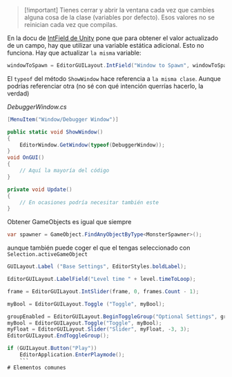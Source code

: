 > [!important] Tienes cerrar y abrir la ventana cada vez que cambies alguna cosa de la clase (variables por defecto). Esos valores no se reinician cada vez que compilas.

En la docu de [IntField de Unity](https://docs.unity3d.com/ScriptReference/EditorGUILayout.IntField.html) pone que para obtener el valor actualizado de un campo, hay que utilizar una variable estática adicional. Esto no funciona. Hay que actualizar `la misma` variable:

```cs 
windowToSpawn = EditorGUILayout.IntField("Window to Spawn", windowToSpawn);
``` 


El `typeof` del método `ShowWindow` hace referencia a `la misma clase`. Aunque podrías referenciar otra (no sé con qué intención querrías hacerlo, la verdad)

_DebuggerWindow.cs_

```cs 
[MenuItem("Window/Debugger Window")]

public static void ShowWindow()
{
    EditorWindow.GetWindow(typeof(DebuggerWindow));
}
void OnGUI()
{
    // Aquí la mayoría del código
}

private void Update()
{
    // En ocasiones podría necesitar también este
}
``` 

Obtener GameObjects es igual que siempre

```cs 
var spawner = GameObject.FindAnyObjectByType<MonsterSpawner>();
``` 

aunque también puede coger el que el tengas seleccionado con `Selection.activeGameObject`

```cs 
GUILayout.Label ("Base Settings", EditorStyles.boldLabel);
``` 

```cs 
EditorGUILayout.LabelField("Level time " + level.timeToLoop);
``` 

```cs 
frame = EditorGUILayout.IntSlider(frame, 0, frames.Count - 1);
``` 

```cs 
myBool = EditorGUILayout.Toggle ("Toggle", myBool);
``` 

```cs 
groupEnabled = EditorGUILayout.BeginToggleGroup("Optional Settings", groupEnabled);
myBool = EditorGUILayout.Toggle("Toggle", myBool);
myFloat = EditorGUILayout.Slider("Slider", myFloat, -3, 3);
EditorGUILayout.EndToggleGroup();
``` 

```cs 
if (GUILayout.Button("Play"))
    EditorApplication.EnterPlaymode();
    ``` 
# Elementos comunes

